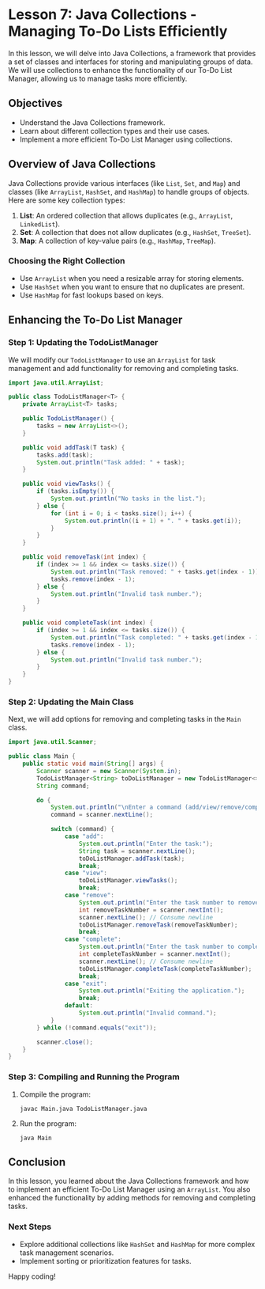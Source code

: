 # Lesson 7: Java Collections - Managing To-Do Lists Efficiently

In this lesson, we will delve into Java Collections, a framework that provides a set of classes and interfaces for storing and manipulating groups of data. We will use collections to enhance the functionality of our To-Do List Manager, allowing us to manage tasks more efficiently.

## Objectives
- Understand the Java Collections framework.
- Learn about different collection types and their use cases.
- Implement a more efficient To-Do List Manager using collections.

## Overview of Java Collections
Java Collections provide various interfaces (like `List`, `Set`, and `Map`) and classes (like `ArrayList`, `HashSet`, and `HashMap`) to handle groups of objects. Here are some key collection types:

1. **List**: An ordered collection that allows duplicates (e.g., `ArrayList`, `LinkedList`).
2. **Set**: A collection that does not allow duplicates (e.g., `HashSet`, `TreeSet`).
3. **Map**: A collection of key-value pairs (e.g., `HashMap`, `TreeMap`).

### Choosing the Right Collection
- Use `ArrayList` when you need a resizable array for storing elements.
- Use `HashSet` when you want to ensure that no duplicates are present.
- Use `HashMap` for fast lookups based on keys.

## Enhancing the To-Do List Manager

### Step 1: Updating the TodoListManager
We will modify our `TodoListManager` to use an `ArrayList` for task management and add functionality for removing and completing tasks.

```java
import java.util.ArrayList;

public class TodoListManager<T> {
    private ArrayList<T> tasks;

    public TodoListManager() {
        tasks = new ArrayList<>();
    }

    public void addTask(T task) {
        tasks.add(task);
        System.out.println("Task added: " + task);
    }

    public void viewTasks() {
        if (tasks.isEmpty()) {
            System.out.println("No tasks in the list.");
        } else {
            for (int i = 0; i < tasks.size(); i++) {
                System.out.println((i + 1) + ". " + tasks.get(i));
            }
        }
    }

    public void removeTask(int index) {
        if (index >= 1 && index <= tasks.size()) {
            System.out.println("Task removed: " + tasks.get(index - 1));
            tasks.remove(index - 1);
        } else {
            System.out.println("Invalid task number.");
        }
    }

    public void completeTask(int index) {
        if (index >= 1 && index <= tasks.size()) {
            System.out.println("Task completed: " + tasks.get(index - 1));
            tasks.remove(index - 1);
        } else {
            System.out.println("Invalid task number.");
        }
    }
}
```

### Step 2: Updating the Main Class
Next, we will add options for removing and completing tasks in the `Main` class.

```java
import java.util.Scanner;

public class Main {
    public static void main(String[] args) {
        Scanner scanner = new Scanner(System.in);
        TodoListManager<String> toDoListManager = new TodoListManager<>();  // Managing String tasks
        String command;

        do {
            System.out.println("\nEnter a command (add/view/remove/complete/exit):");
            command = scanner.nextLine();

            switch (command) {
                case "add":
                    System.out.println("Enter the task:");
                    String task = scanner.nextLine();
                    toDoListManager.addTask(task);
                    break;
                case "view":
                    toDoListManager.viewTasks();
                    break;
                case "remove":
                    System.out.println("Enter the task number to remove:");
                    int removeTaskNumber = scanner.nextInt();
                    scanner.nextLine(); // Consume newline
                    toDoListManager.removeTask(removeTaskNumber);
                    break;
                case "complete":
                    System.out.println("Enter the task number to complete:");
                    int completeTaskNumber = scanner.nextInt();
                    scanner.nextLine(); // Consume newline
                    toDoListManager.completeTask(completeTaskNumber);
                    break;
                case "exit":
                    System.out.println("Exiting the application.");
                    break;
                default:
                    System.out.println("Invalid command.");
            }
        } while (!command.equals("exit"));

        scanner.close();
    }
}
```

### Step 3: Compiling and Running the Program
1. Compile the program:
   ```
   javac Main.java TodoListManager.java
   ```

2. Run the program:
   ```
   java Main
   ```

## Conclusion
In this lesson, you learned about the Java Collections framework and how to implement an efficient To-Do List Manager using an `ArrayList`. You also enhanced the functionality by adding methods for removing and completing tasks.

### Next Steps
- Explore additional collections like `HashSet` and `HashMap` for more complex task management scenarios.
- Implement sorting or prioritization features for tasks.

Happy coding!
